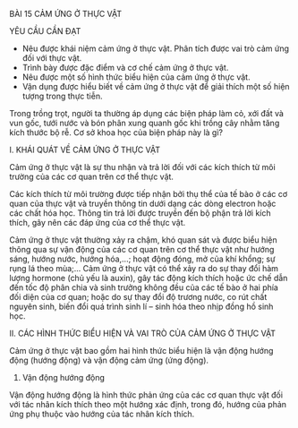 BÀI 15 CẢM ỨNG Ở THỰC VẬT

YÊU CẦU CẦN ĐẠT
- Nêu được khái niệm cảm ứng ở thực vật. Phân tích được vai trò cảm ứng đối với thực vật.
- Trình bày được đặc điểm và cơ chế cảm ứng ở thực vật.
- Nêu được một số hình thức biểu hiện của cảm ứng ở thực vật.
- Vận dụng được hiểu biết về cảm ứng ở thực vật để giải thích một số hiện tượng trong thực tiễn.

Trong trồng trọt, người ta thường áp dụng các biện pháp làm cỏ, xới đất và vun gốc, tưới nước và bón phân xung quanh gốc khi trồng cây nhằm tăng kích thước bộ rễ. Cơ sở khoa học của biện pháp này là gì?

I. KHÁI QUÁT VỀ CẢM ỨNG Ở THỰC VẬT

Cảm ứng ở thực vật là sự thu nhận và trả lời đối với các kích thích từ môi trường của các cơ quan trên cơ thể thực vật.

Các kích thích từ môi trường được tiếp nhận bởi thụ thể của tế bào ở các cơ quan của thực vật và truyền thông tin dưới dạng các dòng electron hoặc các chất hóa học. Thông tin trả lời được truyền đến bộ phận trả lời kích thích, gây nên các đáp ứng của cơ thể thực vật.

Cảm ứng ở thực vật thường xảy ra chậm, khó quan sát và được biểu hiện thông qua sự vận động của các cơ quan trên cơ thể thực vật như hướng sáng, hướng nước, hướng hóa,...; hoạt động đóng, mở của khí khổng; sự rụng lá theo mùa;... Cảm ứng ở thực vật có thể xảy ra do sự thay đổi hàm lượng hormone (chủ yếu là auxin), gây tác động kích thích hoặc ức chế dẫn đến tốc độ phân chia và sinh trưởng không đều của các tế bào ở hai phía đối diện của cơ quan; hoặc do sự thay đổi độ trương nước, co rút chất nguyên sinh, biến đổi quá trình sinh lí – sinh hóa theo nhịp đồng hồ sinh học.

II. CÁC HÌNH THỨC BIỂU HIỆN VÀ VAI TRÒ CỦA CẢM ỨNG Ở THỰC VẬT

Cảm ứng ở thực vật bao gồm hai hình thức biểu hiện là vận động hướng động (hướng động) và vận động cảm ứng (ứng động).

1. Vận động hướng động

Vận động hướng động là hình thức phản ứng của các cơ quan thực vật đối với tác nhân kích thích theo một hướng xác định, trong đó, hướng của phản ứng phụ thuộc vào hướng của tác nhân kích thích.